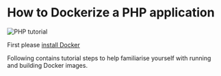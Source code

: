 # How to Dockerize a PHP application

<img src="http://s.natalian.org/2016-08-21/1471745879_2558x1404.png" alt="PHP tutorial">

First please [install Docker](https://docs.docker.com/engine/installation/)

Following contains tutorial steps to help familiarise yourself with running and
building Docker images.
